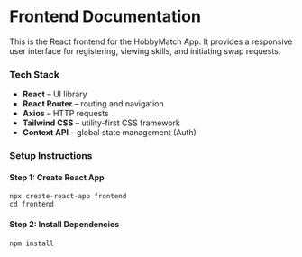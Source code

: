 # Frontend Documentation
This is the React frontend for the HobbyMatch App. It provides a responsive user interface for registering, viewing skills, and initiating swap requests.

### Tech Stack
- **React** – UI library
- **React Router** – routing and navigation
- **Axios** – HTTP requests
- **Tailwind CSS** – utility-first CSS framework
- **Context API** – global state management (Auth)

### Setup Instructions

#### Step 1: Create React App
```
npx create-react-app frontend
cd frontend
```

#### Step 2: Install Dependencies
```
npm install
```